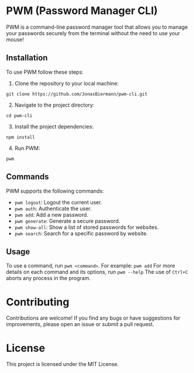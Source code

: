 # PWM (Password Manager CLI)

PWM is a command-line password manager tool that allows you to manage your passwords securely from the terminal without the need to use your mouse!

## Installation

To use PWM follow these steps:

1. Clone the repository to your local machine:

`git clone https://github.com/JonasBiermann/pwm-cli.git `

2. Navigate to the project directory:

`cd pwm-cli`

3. Install the project dependencies:

`npm install`

4. Run PWM:

`pwm`

## Commands

PWM supports the following commands:

- `pwm logout`: Logout the current user.
- `pwm auth`: Authenticate the user.
- `pwm add`: Add a new password.
- `pwm generate`: Generate a secure password.
- `pwm show-all`: Show a list of stored passwords for websites.
- `pwm search`: Search for a specific password by website.

## Usage

To use a command, run `pwm <command>`. For example:
`pwm add`
For more details on each command and its options, run `pwm --help`
The use of `Ctrl+C` aborts any process in the program.

# Contributing

Contributions are welcome! If you find any bugs or have suggestions for improvements, please open an issue or submit a pull request.

# License

This project is licensed under the MIT License.
